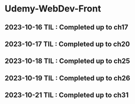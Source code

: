 # Udemy-WebDev-Front

## 2023-10-16 TIL : Completed up to ch17

## 2023-10-17 TIL : Completed up to ch20

## 2023-10-18 TIL : Completed up to ch25

## 2023-10-19 TIL : Completed up to ch26

## 2023-10-21 TIL : Completed up to ch31
